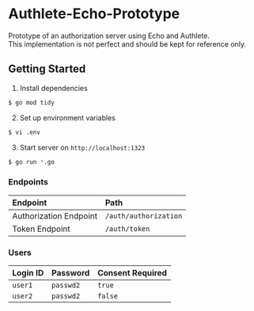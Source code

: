 # Authlete-Echo-Prototype

Prototype of an authorization server using Echo and Authlete.  
This implementation is not perfect and should be kept for reference only.

## Getting Started

1. Install dependencies

```sh
$ go mod tidy
```

2. Set up environment variables

```sh
$ vi .env
```

3. Start server on `http://localhost:1323`

```sh
$ go run *.go
```

### Endpoints

| Endpoint               | Path                  |
| :--------------------- | :-------------------- |
| Authorization Endpoint | `/auth/authorization` |
| Token Endpoint         | `/auth/token`         |

### Users

| Login ID | Password  | Consent Required |
| :------- | :-------- | :--------------- |
| `user1`  | `passwd2` | `true`           |
| `user2`  | `passwd2` | `false`          |
